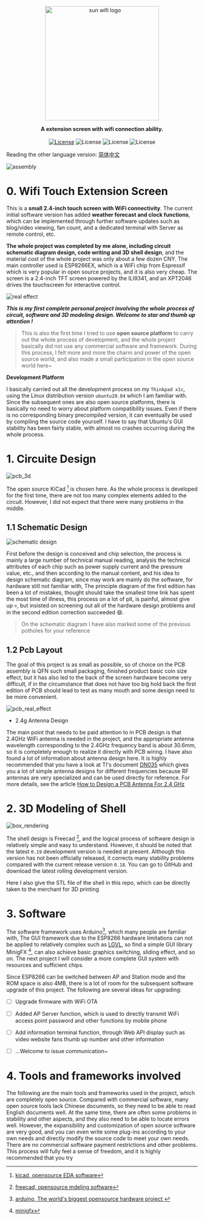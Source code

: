 <p align="center"><img alt="sun wifi logo" src="https://github.com/cheng3100/wifi_extension_touch_screen/blob/master/doc/pic/logo.png?raw=true" width="300"></p>
<p align="center">
	<b>A extension screen with wifi connection ability.</b>
	<br><br>
	<a href="https://opensource.org/licenses/MIT"><img alt="License" src="https://img.shields.io/badge/License-MIT-yellow.svg"></a>
	<img alt="License" src="https://img.shields.io/github/commit-activity/m/cheng3100/wifi_extension_touch_screen">
	<img alt="License" src="https://img.shields.io/github/repo-size/cheng3100/wifi_extension_touch_screen">
	<img alt="License" src="https://img.shields.io/tokei/lines/github/cheng3100/wifi_extension_touch_screen">
</p>

Reading the other language version: [简体中文](README.md)

![assembly](doc/pic/assemble.jpeg)

# 0. Wifi Touch Extension Screen

This is a **small 2.4-inch touch screen with WiFi connectivity**. The current initial software version has added **weather forecast and clock functions**, which can be implemented through further software updates such as blog/video viewing, fan count, and a dedicated terminal with Server as remote control, etc.



**The whole project was completed by me alone, including circuit schematic diagram design, code writing and 3D shell design**, and the material cost of the whole project was only about a few dozen CNY. The main controller used is ESP8266EX, which is a WiFi chip from Espressif which is very popular in open source projects, and it is also very cheap. The screen is a 2.4-inch TFT screen powered by the ILI9341, and an XPT2046 drives the touchscreen for interactive control.

![real effect](doc/pic/real_effect_1.png)

***This is my first complete personal project involving the whole process of circuit, software and 3D modeling design. Welcome to star and thumb up attention !***



> This is also the first time I tried to use **open source platform** to carry out the whole process of development, and the whole project basically did not use any commercial software and framework. During this process, I felt more and more the charm and power of the open source world, and also made a small participation in the open source world here~



**Development Platform**

I basically carried out all the development process on my `Thinkpad x1c`, using the Linux distribution version `ubuntu20.04` which I am familiar with. Since the subsequent ones are also open source platforms, there is basically no need to worry about platform compatibility issues. Even if there is no corresponding binary precompiled version, it can eventually be used by compiling the source code yourself. I have to say that Ubuntu's GUI stability has been fairly stable, with almost no crashes occurring during the whole process.



# 1. Circuite Design
![pcb_3d](doc/pic/pcb_board_3d.png)

The open source KiCad [^1] is chosen here. As the whole process is developed for the first time, there are not too many complex elements added to the circuit. However, I did not expect that there were many problems in the middle.

## 1.1 Schematic Design

![schematic design](doc/pic/schematic.png)

First before the design is conceived and chip selection, the process is mainly a large number of technical manual reading, analysis the technical attributes of each chip such as power supply current and the pressure value, etc., and then according to the manual content, and his idea to design schematic diagram, since may work are mainly do the software, for hardware still not familiar with, The principle diagram of the first edition has been a lot of mistakes, thought should take the smallest time link has spent the most time of illness, this process on a lot of pit, is painful, almost give up :skull:, but insisted on screening out all of the hardware design problems and in the second edition correction succeeded :smile:.



>  On the schematic diagram I have also marked some of the previous potholes for your reference

## 1.2 Pcb Layout

The goal of this project is as small as possible, so of choice on the PCB assembly is QFN such small packaging, finished product basic coin size effect, but it has also led to the back of the screen hardware become very difficult, if in the circumstance that does not have too big hold back the first edition of PCB should lead to test as many mouth and some design need to be more convenient.

![pcb_real_effect](doc/pic/real_pcb.png)

* 2.4g Antenna Design

The main point that needs to be paid attention to in PCB design is that 2.4GHz WiFi antenna is needed in the project, and the appropriate antenna wavelength corresponding to the 2.4GHz frequency band is about 30.6mm, so it is completely enough to realize it directly with PCB wiring. I have also found a lot of information about antenna design here. It is highly recommended that you have a look at TI's document [DN035](doc/ref/antenna_choose_ti_dn035.pdf) which gives you a lot of simple antenna designs for different frequencies because RF antennas are very specialized and can be used directly for reference. For more details, see the article [How to Design a PCB Antenna For 2.4 GHz](https://circuitdigest.com/article/how-to-design-a-pcb-antenna-for-24ghz)


# 2. 3D Modeling of Shell

![box_rendering](doc/pic/box_render.png)

The shell design is Freecad [^2], and the logical process of software design is relatively simple and easy to understand. However, it should be noted that the latest `0.19` development version is needed at present. Although this version has not been officially released, it corrects many stability problems compared with the current release version `0.18`. You can go to GitHub and download the latest rolling development version.



Here I also give the STL file of the shell in this repo, which can be directly taken to the merchant for 3D printing




# 3. Software

The software framework uses Arduino[^3], which many people are familiar with, The GUI framework due to the ESP8266 hardware limitations can not be applied to relatively complex such as [LGVL](https://lvgl.io/), so find a simple GUI library MinigFX [^4], can also achieve basic graphics switching, sliding effect, and so on. The next project I will consider a more complete GUI system with resources and sufficient chips.


Since ESP8266 can be switched between AP and Station mode and the ROM space is also 4MB, there is a lot of room for the subsequent software upgrade of this project. The following are several ideas for upgrading:

- [ ] Upgrade firmware with WiFi OTA

- [ ] Added AP Server function, which is used to directly transmit WiFi access point password and other functions by mobile phone

- [ ] Add information terminal function, through Web API display such as video website fans thumb up number and other information

- [ ]  ...Welcome to issue communication~

  

# 4. Tools and frameworks involved

The following are the main tools and frameworks used in the project, which are completely open source. Compared with commercial software, many open source tools lack Chinese documents, so they need to be able to read English documents well. At the same time, there are often some problems in stability and other aspects, and they also need to be able to locate errors well. However, the expansibility and customization of open source software are very good, and you can even write some plug-ins according to your own needs and directly modify the source code to meet your own needs. There are no commercial software payment restrictions and other problems. This process will fully feel a sense of freedom, and it is highly recommended that you try

[^1]: [kicad, opensource EDA software](https://www.kicad.org/)  
[^2]: [freecad, opensource mdeling software](https://www.freecadweb.org/)  
[^3]: [arduino, The world's biggest opensource hardware project ](https://www.arduino.cc/)  
[^4]: [minigfx](https://github.com/ThingPulse/minigrafx)  
